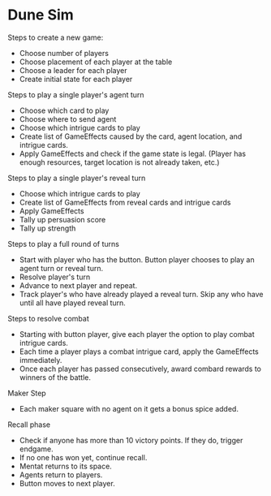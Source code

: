 # Dune Sim

Steps to create a new game:
- Choose number of players
- Choose placement of each player at the table
- Choose a leader for each player
- Create initial state for each player

Steps to play a single player's agent turn
- Choose which card to play
- Choose where to send agent
- Choose which intrigue cards to play
- Create list of GameEffects caused by the card, agent location, and intrigue cards.
- Apply GameEffects and check if the game state is legal. (Player has enough resources, target location is not already taken, etc.)

Steps to play a single player's reveal turn
- Choose which intrigue cards to play
- Create list of GameEffects from reveal cards and intrigue cards
- Apply GameEffects
- Tally up persuasion score
- Tally up strength

Steps to play a full round of turns
- Start with player who has the button. Button player chooses to play an agent turn or reveal turn.
- Resolve player's turn
- Advance to next player and repeat.
- Track player's who have already played a reveal turn. Skip any who have until all have played reveal turn.

Steps to resolve combat
- Starting with button player, give each player the option to play combat intrigue cards.
- Each time a player plays a combat intrigue card, apply the GameEffects immediately.
- Once each player has passed consecutively, award combard rewards to winners of the battle.

Maker Step
- Each maker square with no agent on it gets a bonus spice added.

Recall phase
- Check if anyone has more than 10 victory points. If they do, trigger endgame.
- If no one has won yet, continue recall.
- Mentat returns to its space.
- Agents return to players.
- Button moves to next player.

